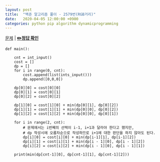 ```yaml
---
layout: post
title:  "백준 알고리즘 풀이 - 2579번(RGB거리)"
date:   2020-04-05 12:00:00 +0900
categories: python pip algorithm dynamicprogramming
---
```


[문제](https://www.acmicpc.net/problem/1149) |
**[✏️정답 확인](https://github.com/live2skull/TheLordOfBOJ/blob/master/problems/%EB%8B%A4%EC%9D%B4%EB%82%98%EB%AF%B9_%ED%94%84%EB%A1%9C%EA%B7%B8%EB%9E%98%EB%B0%8D/1149.py)**


```
def main():

    cnt = int_input()
    cost = []
    dp = []
    for i in range(0, cnt):
        cost.append(list(ints_input()))
        dp.append([0,0,0])

    dp[0][0] = cost[0][0]
    dp[0][1] = cost[0][1]
    dp[0][2] = cost[0][2]

    dp[1][0] = cost[1][0] + min(dp[0][1], dp[0][2])
    dp[1][1] = cost[1][1] + min(dp[0][0], dp[0][2])
    dp[1][2] = cost[1][2] + min(dp[0][0], dp[0][1])

    for i in range(2, cnt):
        # 문제에서는 i번째의 선택이 i-1, i+1과 달라야 한다고 했지만,
        # dp 작성시에 오름차순으로 작성하므로 i+1에 대한 판단을 하지 않아도 된다.
        dp[i][0] = cost[i][0] + min(dp[i-1][1], dp[i-1][2])
        dp[i][1] = cost[i][1] + min(dp[i - 1][0], dp[i - 1][2])
        dp[i][2] = cost[i][2] + min(dp[i - 1][0], dp[i - 1][1])

    print(min(dp[cnt-1][0], dp[cnt-1][1], dp[cnt-1][2]))
```
